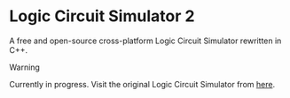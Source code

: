 # Logic Circuit Simulator 2

A free and open-source cross-platform Logic Circuit Simulator rewritten in C++. 

> [!WARNING]  
> Currently in progress. Visit the original Logic Circuit Simulator from
> [here](https://github.com/umutsevdi/Logic-Circuit-Simulator).
